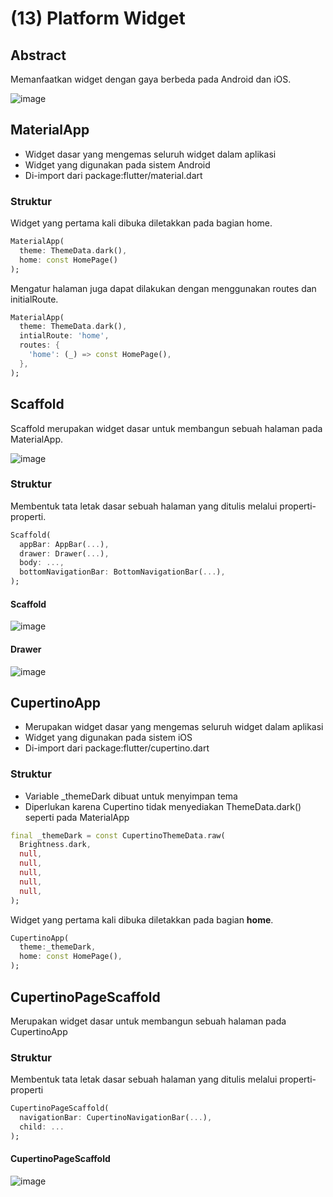 # (13) Platform Widget

## Abstract
Memanfaatkan widget dengan gaya berbeda pada Android dan iOS.

![image](https://user-images.githubusercontent.com/10411833/222014366-25c34c16-4c94-466b-b0f3-ae6ae064aca9.png)

## MaterialApp
+ Widget dasar yang mengemas seluruh widget dalam aplikasi
+ Widget yang digunakan pada sistem Android
+ Di-import dari package:flutter/material.dart

### Struktur
Widget yang pertama kali dibuka diletakkan pada bagian home.

```dart
MaterialApp(
  theme: ThemeData.dark(),
  home: const HomePage()
);
```

Mengatur halaman juga dapat dilakukan dengan menggunakan routes dan initialRoute.

```dart
MaterialApp(
  theme: ThemeData.dark(),
  intialRoute: 'home',
  routes: {
    'home': (_) => const HomePage(),
  },
);
```

## Scaffold
Scaffold merupakan widget dasar untuk membangun sebuah halaman pada MaterialApp.

![image](https://user-images.githubusercontent.com/10411833/222014852-f1f0e181-560d-4116-b708-67fdce173458.png)

### Struktur
Membentuk tata letak dasar sebuah halaman yang ditulis melalui properti-properti.

```dart
Scaffold(
  appBar: AppBar(...),
  drawer: Drawer(...),
  body: ...,
  bottomNavigationBar: BottomNavigationBar(...),
);
```

#### Scaffold
![image](https://user-images.githubusercontent.com/10411833/222015117-893995da-8a6d-4aa5-b23a-3256e624ae19.png)

#### Drawer
![image](https://user-images.githubusercontent.com/10411833/222015167-2e1f75c6-bc2e-4eb7-accf-bbd357fdc012.png)


## CupertinoApp
+ Merupakan widget dasar yang mengemas seluruh widget dalam aplikasi
+ Widget yang digunakan pada sistem iOS
+ Di-import dari package:flutter/cupertino.dart

### Struktur
+ Variable _themeDark dibuat untuk menyimpan tema
+ Diperlukan karena Cupertino tidak menyediakan ThemeData.dark() seperti pada MaterialApp

```dart
final _themeDark = const CupertinoThemeData.raw(
  Brightness.dark,
  null,
  null,
  null,
  null,
  null,
);
```

Widget yang pertama kali dibuka diletakkan pada bagian **home**.

```dart
CupertinoApp(
  theme:_themeDark,
  home: const HomePage(),
);
```

## CupertinoPageScaffold
Merupakan widget dasar untuk membangun sebuah halaman pada CupertinoApp

### Struktur
Membentuk tata letak dasar sebuah halaman yang ditulis melalui properti-properti

```dart
CupertinoPageScaffold(
  navigationBar: CupertinoNavigationBar(...),
  child: ...
);
```

#### CupertinoPageScaffold
![image](https://user-images.githubusercontent.com/10411833/222015763-b9204e0f-45c7-4b64-afff-48daf1994e33.png)


















